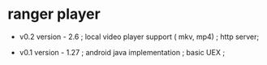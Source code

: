 
# ranger player

* v0.2 version - 2.6 ;
	local video player support ( mkv, mp4) ;
	http server;

* v0.1 version  - 1.27 ;
	android java implementation ;
	basic UEX ;

